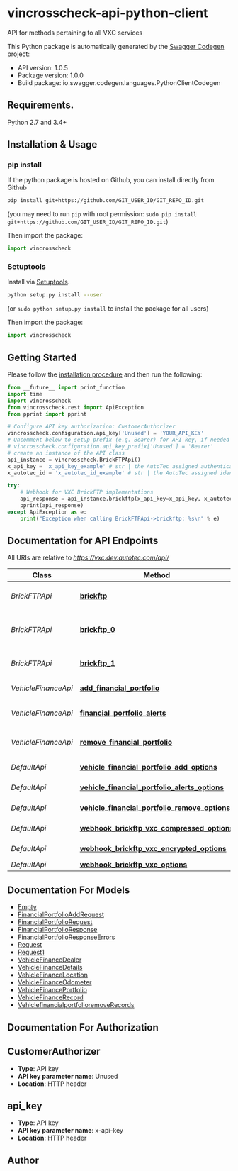 # vincrosscheck-api-python-client
API for methods pertaining to all VXC services

This Python package is automatically generated by the [Swagger Codegen](https://github.com/swagger-api/swagger-codegen) project:

- API version: 1.0.5
- Package version: 1.0.0
- Build package: io.swagger.codegen.languages.PythonClientCodegen

## Requirements.

Python 2.7 and 3.4+

## Installation & Usage
### pip install

If the python package is hosted on Github, you can install directly from Github

```sh
pip install git+https://github.com/GIT_USER_ID/GIT_REPO_ID.git
```
(you may need to run `pip` with root permission: `sudo pip install git+https://github.com/GIT_USER_ID/GIT_REPO_ID.git`)

Then import the package:
```python
import vincrosscheck 
```

### Setuptools

Install via [Setuptools](http://pypi.python.org/pypi/setuptools).

```sh
python setup.py install --user
```
(or `sudo python setup.py install` to install the package for all users)

Then import the package:
```python
import vincrosscheck
```

## Getting Started

Please follow the [installation procedure](#installation--usage) and then run the following:

```python
from __future__ import print_function
import time
import vincrosscheck
from vincrosscheck.rest import ApiException
from pprint import pprint

# Configure API key authorization: CustomerAuthorizer
vincrosscheck.configuration.api_key['Unused'] = 'YOUR_API_KEY'
# Uncomment below to setup prefix (e.g. Bearer) for API key, if needed
# vincrosscheck.configuration.api_key_prefix['Unused'] = 'Bearer'
# create an instance of the API class
api_instance = vincrosscheck.BrickFTPApi()
x_api_key = 'x_api_key_example' # str | the AutoTec assigned authentication credential for the calling customer (optional)
x_autotec_id = 'x_autotec_id_example' # str | the AutoTec assigned identification id for the calling customer (optional)

try:
    # Webhook for VXC BrickFTP implementations
    api_response = api_instance.brickftp(x_api_key=x_api_key, x_autotec_id=x_autotec_id)
    pprint(api_response)
except ApiException as e:
    print("Exception when calling BrickFTPApi->brickftp: %s\n" % e)

```

## Documentation for API Endpoints

All URIs are relative to *https://vxc.dev.autotec.com/api/*

Class | Method | HTTP request | Description
------------ | ------------- | ------------- | -------------
*BrickFTPApi* | [**brickftp**](docs/BrickFTPApi.md#brickftp) | **GET** /webhook/brickftp/vxc | Webhook for VXC BrickFTP implementations
*BrickFTPApi* | [**brickftp_0**](docs/BrickFTPApi.md#brickftp_0) | **GET** /webhook/brickftp/vxc/compressed | Webhook for VXC compressed file transfer
*BrickFTPApi* | [**brickftp_1**](docs/BrickFTPApi.md#brickftp_1) | **GET** /webhook/brickftp/vxc/encrypted | Webhook for VXC encrypted file transfer
*VehicleFinanceApi* | [**add_financial_portfolio**](docs/VehicleFinanceApi.md#add_financial_portfolio) | **POST** /vehicle/financial/portfolio/add | Add financial portfolios
*VehicleFinanceApi* | [**financial_portfolio_alerts**](docs/VehicleFinanceApi.md#financial_portfolio_alerts) | **GET** /vehicle/financial/portfolio/alerts | Retrieve financial portfolio alerts
*VehicleFinanceApi* | [**remove_financial_portfolio**](docs/VehicleFinanceApi.md#remove_financial_portfolio) | **POST** /vehicle/financial/portfolio/remove | Remove financial portfolios
*DefaultApi* | [**vehicle_financial_portfolio_add_options**](docs/DefaultApi.md#vehicle_financial_portfolio_add_options) | **OPTIONS** /vehicle/financial/portfolio/add | 
*DefaultApi* | [**vehicle_financial_portfolio_alerts_options**](docs/DefaultApi.md#vehicle_financial_portfolio_alerts_options) | **OPTIONS** /vehicle/financial/portfolio/alerts | 
*DefaultApi* | [**vehicle_financial_portfolio_remove_options**](docs/DefaultApi.md#vehicle_financial_portfolio_remove_options) | **OPTIONS** /vehicle/financial/portfolio/remove | 
*DefaultApi* | [**webhook_brickftp_vxc_compressed_options**](docs/DefaultApi.md#webhook_brickftp_vxc_compressed_options) | **OPTIONS** /webhook/brickftp/vxc/compressed | 
*DefaultApi* | [**webhook_brickftp_vxc_encrypted_options**](docs/DefaultApi.md#webhook_brickftp_vxc_encrypted_options) | **OPTIONS** /webhook/brickftp/vxc/encrypted | 
*DefaultApi* | [**webhook_brickftp_vxc_options**](docs/DefaultApi.md#webhook_brickftp_vxc_options) | **OPTIONS** /webhook/brickftp/vxc | 


## Documentation For Models

 - [Empty](docs/Empty.md)
 - [FinancialPortfolioAddRequest](docs/FinancialPortfolioAddRequest.md)
 - [FinancialPortfolioRequest](docs/FinancialPortfolioRequest.md)
 - [FinancialPortfolioResponse](docs/FinancialPortfolioResponse.md)
 - [FinancialPortfolioResponseErrors](docs/FinancialPortfolioResponseErrors.md)
 - [Request](docs/Request.md)
 - [Request1](docs/Request1.md)
 - [VehicleFinanceDealer](docs/VehicleFinanceDealer.md)
 - [VehicleFinanceDetails](docs/VehicleFinanceDetails.md)
 - [VehicleFinanceLocation](docs/VehicleFinanceLocation.md)
 - [VehicleFinanceOdometer](docs/VehicleFinanceOdometer.md)
 - [VehicleFinancePortfolio](docs/VehicleFinancePortfolio.md)
 - [VehicleFinanceRecord](docs/VehicleFinanceRecord.md)
 - [VehiclefinancialportfolioremoveRecords](docs/VehiclefinancialportfolioremoveRecords.md)


## Documentation For Authorization


## CustomerAuthorizer

- **Type**: API key
- **API key parameter name**: Unused
- **Location**: HTTP header

## api_key

- **Type**: API key
- **API key parameter name**: x-api-key
- **Location**: HTTP header


## Author



